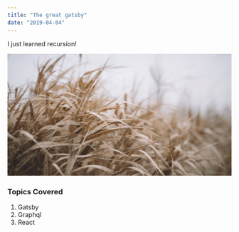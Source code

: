 ```yaml
---
title: "The great gatsby"
date: "2019-04-04"
---
```


I just learned recursion!

![](./grass.png)

### Topics Covered

1. Gatsby
2. Graphql
3. React
